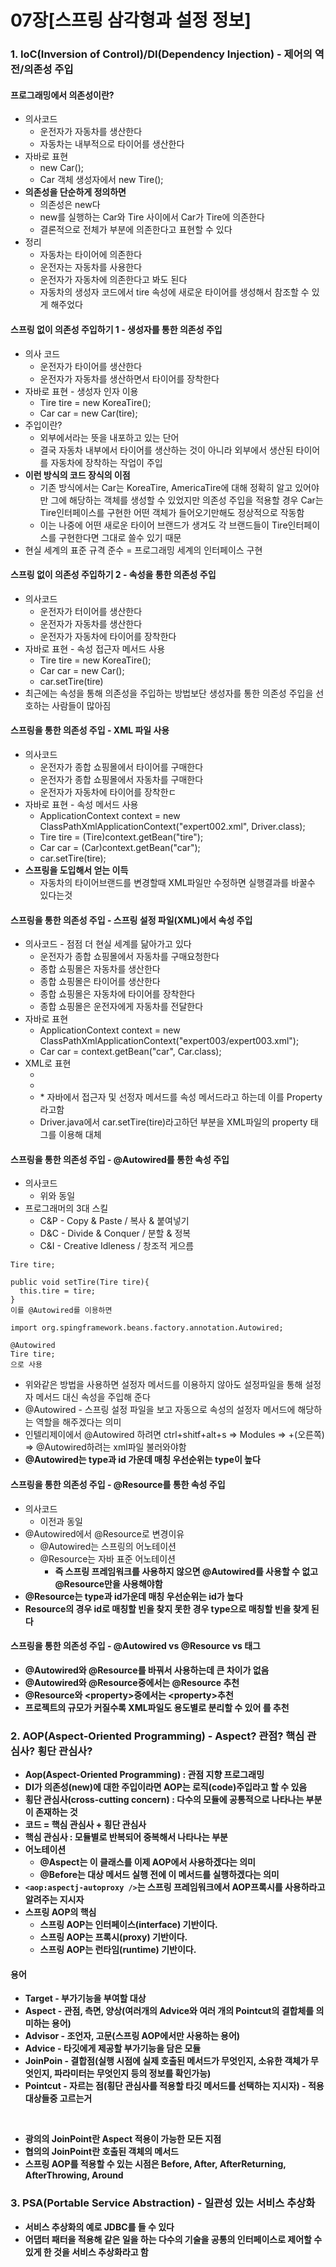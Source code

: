 # 07장[스프링 삼각형과 설정 정보]
### 1. IoC(Inversion of Control)/DI(Dependency Injection) - 제어의 역전/의존성 주입
#### 프로그래밍에서 의존성이란?
* 의사코드
  * 운전자가 자동차를 생산한다
  * 자동차는 내부적으로 타이어를 생산한다
* 자바로 표현
  * new Car();
  * Car 객체 생성자에서 new Tire();
* <strong>의존성을 단순하게 정의하면</strong>
  * 의존성은 new다
  * new를 실행하는 Car와 Tire 사이에서 Car가 Tire에 의존한다
  * 결론적으로 전체가 부분에 의존한다고 표현할 수 있다
* 정리
  * 자동차는 타이어에 의존한다
  * 운전자는 자동차를 사용한다
  * 운전자가 자동차에 의존한다고 봐도 된다
  * 자동차의 생성자 코드에서 tire 속성에 새로운 타이어를 생성해서 참조할 수 있게 해주었다

#### 스프링 없이 의존성 주입하기 1 - 생성자를 통한 의존성 주입
* 의사 코드
  * 운전자가 타이어를 생산한다
  * 운전자가 자동차를 생산하면서 타이어를 장착한다
* 자바로 표현 - 생성자 인자 이용
  * Tire tire = new KoreaTire();
  * Car car = new Car(tire);
* 주입이란?
  * 외부에서라는 뜻을 내포하고 있는 단어
  * 결국 자동차 내부에서 타이어를 생산하는 것이 아니라 외부에서 생산된 타이어를 자동차에 장착하는 작업이 주입
* <strong>이런 방식의 코드 장식의 이점</strong>
  * 기존 방식에서는 Car는 KoreaTire, AmericaTire에 대해 정확히 알고 있어야만 그에 해당하는 객체를 생성할 수 있었지만 의존성 주입을 적용할 경우 Car는 Tire인터페이스를 구현한 어떤 객체가 들어오기만해도 정상적으로 작동함
  * 이는 나중에 어떤 새로운 타이어 브랜드가 생겨도 각 브랜드들이 Tire인터페이스를 구현한다면 그대로 쓸수 있기 때문
* 현실 세계의 표준 규격 준수 = 프로그래밍 세계의 인터페이스 구현

#### 스프링 없이 의존성 주입하기 2 - 속성을 통한 의존성 주입
* 의사코드
  * 운전자가 터이어를 생산한다
  * 운전자가 자동차를 생산한다
  * 운전자가 자동차에 타이어를 장착한다
* 자바로 표현 - 속성 접근자 메서드 사용
  * Tire tire = new KoreaTire();
  * Car car = new Car();
  * car.setTire(tire)
* 최근에는 속성을 통해 의존성을 주입하는 방법보단 생성자를 통한 의존성 주입을 선호하는 사람들이 많아짐

#### 스프링을 통한 의존성 주입 - XML 파일 사용
* 의사코드
  * 운전자가 종합 쇼핑몰에서 타이어를 구매한다
  * 운전자가 종합 쇼핑몰에서 자동차를 구매한다
  * 운전자가 자동차에 타이어를 장착한ㄷ
* 자바로 표현 - 속성 메서드 사용
  * ApplicationContext context = new ClassPathXmlApplicationContext("expert002.xml", Driver.class);
  * Tire tire = (Tire)context.getBean("tire");
  * Car car = (Car)context.getBean("car");
  * car.setTire(tire);
* <strong>스프링을 도입해서 얻는 이득</strong>
  * 자동차의 타이어브랜드를 변경할때 XML파일만 수정하면 실행결과를 바꿀수 있다는것

#### 스프링을 통한 의존성 주입 - 스프링 설정 파일(XML)에서 속성 주입
* 의사코드 - 점점 더 현실 세계를 닮아가고 있다
  * 운전자가 종합 쇼핑몰에서 자동차를 구매요청한다
  * 종합 쇼핑몰은 자동차를 생산한다
  * 종합 쇼핑몰은 타이어를 생산한다
  * 종합 쇼핑몰은 자동차에 타이어를 장착한다
  * 종합 쇼핑몰은 운전자에게 자동차를 전달한다
* 자바로 표현
  * ApplicationContext context = new ClassPathXmlApplicationContext("expert003/expert003.xml");
  * Car car = context.getBean("car", Car.class);
* XML로 표현
  * <bean id="koreaTire" class="expert003.KoreaTire"></bean>
  * <bean id="americaTire" class="expert003.AmericaTire"></bean>
  * <bean id="car" class="expert003.car">
        <property name="tire" ref="koreaTire"></property>
    </bean>
    * 자바에서 접근자 및 선정자 메서드를 속성 메서드라고 하는데 이를 Property라고함
  * Driver.java에서 car.setTire(tire)라고하던 부분을 XML파일의 property 태그를 이용해 대체

#### 스프링을 통한 의존성 주입 - @Autowired를 통한 속성 주입
* 의사코드
  * 위와 동일
* 프로그래머의 3대 스킬
  * C&P - Copy & Paste / 복사 & 붙여넣기
  * D&C - Divide & Conquer / 분할 & 정복
  * C&I - Creative Idleness / 창조적 게으름
```
Tire tire;

public void setTire(Tire tire){
  this.tire = tire;
}
이를 @Autowired를 이용하면

import org.spingframework.beans.factory.annotation.Autowired;

@Autowired
Tire tire;
으로 사용
```
* 위와같은 방법을 사용하면 설정자 메서드를 이용하지 않아도 설정파일을 통해 설정자 메서드 대신 속성을 주입해 준다
* @Autowired - 스프링 설정 파일을 보고 자동으로 속성의 설정자 메서드에 해당하는 역할을 해주겠다는 의미
* 인텔리제이에서 @Autowired 하려면 ctrl+shitf+alt+s => Modules => +(오른쪽) => @Autowired하려는 xml파일 불러와야함
* <strong>@Autowired는 type과 id 가운데 매칭 우선순위는 type이 높다</strong>

#### 스프링을 통한 의존성 주입 - @Resource를 통한 속성 주입
* 의사코드
  * 이전과 동일
* @Autowired에서 @Resource로 변경이유
  * @Autowired는 스프링의 어노테이션
  * @Resource는 자바 표준 어노테이션
    * <strong>즉 스프링 프레임워크를 사용하지 않으면 @Autowired를 사용할 수 없고 @Resource만을 사용해야함
* <strong>@Resource는 type과 id가운데 매칭 우선순위는 id가 높다</strong>
* Resource의 경우 id로 매칭할 빈을 찾지 못한 경우 type으로 매칭할 빈을 찾게 된다

#### 스프링을 통한 의존성 주입 - @Autowired vs @Resource vs <property>태그
* @Autowired와 @Resource를 바꿔서 사용하는데 큰 차이가 없음
* @Autowired와 @Resource중에서는 @Resource 추천
* @Resource와 &lt;property&gt;중에서는 &lt;property&gt;추천
* 프로젝트의 규모가 커질수록 XML파일도 용도별로 분리할 수 있어 <property>를 추천

### 2. AOP(Aspect-Oriented Programming) - Aspect? 관점? 핵심 관심사? 횡단 관심사?
* Aop(Aspect-Oriented Programming) : 관점 지향 프로그래밍
* <strong>DI가 의존성(new)</strong>에 대한 주입이라면 <strong>AOP는 로직(code)</strong>주입라고 할 수 있음
* 횡단 관심사(cross-cutting concern) : 다수의 모듈에 공통적으로 나타나는 부분이 존재하는 것
* 코드 = 핵심 관심사 + 횡단 관심사
* 핵심 관심사 : 모듈별로 반복되어 중복해서 나타나는 부분
* 어노테이션
  * @Aspect는 이 클래스를 이제 AOP에서 사용하겠다는 의미
  * @Before는 대상 메서드 실행 전에 이 메서드를 실행하겠다는 의미
* ```<aop:aspectj-autoproxy />```는 스프링 프레임워크에서 AOP프록시를 사용하라고 알려주는 지시자
* <strong>스프링 AOP의 핵심</strong> 
  * 스프링 AOP는 인터페이스(interface) 기반이다.
  * 스프링 AOP는 프록시(proxy) 기반이다.
  * 스프링 AOP는 런타임(runtime) 기반이다.

#### 용어
* Target - 부가기능을 부여할 대상
* Aspect - 관점, 측면, 양상(여러개의 Advice와 여러 개의 Pointcut의 결합체를 의미하는 용어)
* Advisor - 조언자, 고문(스프링 AOP에서만 사용하는 용어)
* Advice - 타깃에게 제공할 부가기능을 담은 모듈
* JoinPoin - 결합점(실행 시점에 실제 호출된 메서드가 무엇인지, 소유한 객체가 무엇인지, 파라미터는 무엇인지 등의 정보를 확인가능)
* Pointcut - 자르는 점(횡단 관심사를 적용할 타깃 메서드를 선택하는 지시자) - 적용 대상들중 고르는거

<br>

* 광의의 JoinPoint란 Aspect 적용이 가능한 모든 지점
* 협의의 JoinPoint란 호출된 객체의 메서드
* 스프링 AOP를 적용할 수 있는 시점은 Before, After, AfterReturning, AfterThrowing, Around

### 3. PSA(Portable Service Abstraction) - 일관성 있는 서비스 추상화
* 서비스 추상화의 예로 JDBC를 들 수 있다
* 어댑터 패터을 적용해 같은 일을 하는 다수의 기술을 공통의 인터페이스로 제어할 수 있게 한 것을 <strong>서비스 추상화</strong>라고 함

